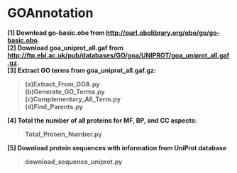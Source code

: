 # GOAnnotation
<b>[1] Download go-basic.obo from http://purl.obolibrary.org/obo/go/go-basic.obo.  
<b>[2] Download goa_uniprot_all.gaf from http://ftp.ebi.ac.uk/pub/databases/GO/goa/UNIPROT/goa_uniprot_all.gaf.gz.    
<b>[3] Extract GO terms from goa_uniprot_all.gaf.gz:  
>(a)Extract_From_GOA.py  
>(b)Generate_GO_Terms.py  
>(c)Complementary_All_Term.py  
>(d)Find_Parents.py
>
<b>[4] Total the number of all proteins for MF, BP, and CC aspects:
>Total_Protein_Number.py
>
<b>[5] Download protein sequences with information from UniProt database
> download_sequence_uniprot.py
> 
